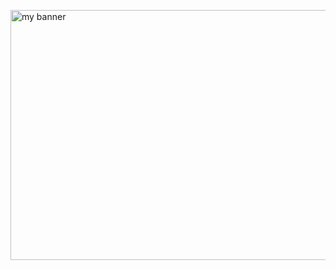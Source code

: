 <p align=”center”>
<img width="1000" height="400" src="https://github.com/AlessandroB1298/AlessandroB1298/assets/98426727/35e691ea-fbcb-4c67-a875-776703b66b23" alt="my banner">

</p>

